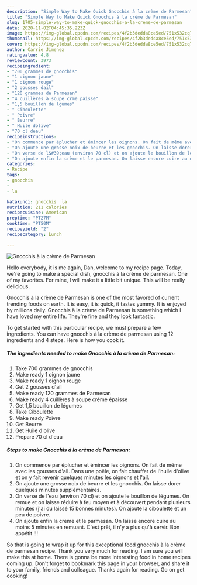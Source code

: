 ```yaml
---
description: "Simple Way to Make Quick Gnocchis à la crème de Parmesan"
title: "Simple Way to Make Quick Gnocchis à la crème de Parmesan"
slug: 1705-simple-way-to-make-quick-gnocchis-a-la-creme-de-parmesan
date: 2020-11-02T04:45:35.223Z
image: https://img-global.cpcdn.com/recipes/4f2b3dedda8ce5ed/751x532cq70/gnocchis-a-la-creme-de-parmesan-photo-principale-de-la-recette.jpg
thumbnail: https://img-global.cpcdn.com/recipes/4f2b3dedda8ce5ed/751x532cq70/gnocchis-a-la-creme-de-parmesan-photo-principale-de-la-recette.jpg
cover: https://img-global.cpcdn.com/recipes/4f2b3dedda8ce5ed/751x532cq70/gnocchis-a-la-creme-de-parmesan-photo-principale-de-la-recette.jpg
author: Carrie Jimenez
ratingvalue: 4.8
reviewcount: 3973
recipeingredient:
- "700 grammes de gnocchis"
- "1 oignon jaune"
- "1 oignon rouge"
- "2 gousses dail"
- "120 grammes de Parmesan"
- "4 cuillères à soupe crme paisse"
- "1,5 bouillon de lgumes"
- " Ciboulette"
- " Poivre"
- " Beurre"
- " Huile dolive"
- "70 cl deau"
recipeinstructions:
- "On commence par éplucher et émincer les oignons. On fait de même avec les gousses d&#39;ail. Dans une poêle, on fait chauffer de l&#39;huile d&#39;olive et on y fait revenir quelques minutes les oignons et l&#39;ail."
- "On ajoute une grosse noix de beurre et les gnocchis. On laisse dorer quelques minutes supplémentaires."
- "On verse de l&#39;eau (environ 70 cl) et on ajoute le bouillon de légumes. On remue et on laisse réduire à feu moyen et à découvert pendant plusieurs minutes (j&#39;ai du laissé 15 bonnes minutes). On ajoute la ciboulette et un peu de poivre."
- "On ajoute enfin la crème et le parmesan. On laisse encore cuire au moins 5 minutes en remuant. C&#39;est prêt, il n&#39;y a plus qu&#39;à servir. Bon appétit !!!"
categories:
- Recipe
tags:
- gnocchis
- 
- la

katakunci: gnocchis  la 
nutrition: 211 calories
recipecuisine: American
preptime: "PT27M"
cooktime: "PT50M"
recipeyield: "2"
recipecategory: Lunch

---
```



![Gnocchis à la crème de Parmesan](https://img-global.cpcdn.com/recipes/4f2b3dedda8ce5ed/751x532cq70/gnocchis-a-la-creme-de-parmesan-photo-principale-de-la-recette.jpg)

Hello everybody, it is me again, Dan, welcome to my recipe page. Today, we're going to make a special dish, gnocchis à la crème de parmesan. One of my favorites. For mine, I will make it a little bit unique. This will be really delicious.

Gnocchis à la crème de Parmesan is one of the most favored of current trending foods on earth. It is easy, it is quick, it tastes yummy. It is enjoyed by millions daily. Gnocchis à la crème de Parmesan is something which I have loved my entire life. They're fine and they look fantastic.




To get started with this particular recipe, we must prepare a few ingredients. You can have gnocchis à la crème de parmesan using 12 ingredients and 4 steps. Here is how you cook it.

<!--inarticleads1-->

##### The ingredients needed to make Gnocchis à la crème de Parmesan:

1. Take 700 grammes de gnocchis
1. Make ready 1 oignon jaune
1. Make ready 1 oignon rouge
1. Get 2 gousses d&#39;ail
1. Make ready 120 grammes de Parmesan
1. Make ready 4 cuillères à soupe crème épaisse
1. Get 1,5 bouillon de légumes
1. Take  Ciboulette
1. Make ready  Poivre
1. Get  Beurre
1. Get  Huile d&#39;olive
1. Prepare 70 cl d&#39;eau




<!--inarticleads2-->

##### Steps to make Gnocchis à la crème de Parmesan:

1. On commence par éplucher et émincer les oignons. On fait de même avec les gousses d&#39;ail. Dans une poêle, on fait chauffer de l&#39;huile d&#39;olive et on y fait revenir quelques minutes les oignons et l&#39;ail.
1. On ajoute une grosse noix de beurre et les gnocchis. On laisse dorer quelques minutes supplémentaires.
1. On verse de l&#39;eau (environ 70 cl) et on ajoute le bouillon de légumes. On remue et on laisse réduire à feu moyen et à découvert pendant plusieurs minutes (j&#39;ai du laissé 15 bonnes minutes). On ajoute la ciboulette et un peu de poivre.
1. On ajoute enfin la crème et le parmesan. On laisse encore cuire au moins 5 minutes en remuant. C&#39;est prêt, il n&#39;y a plus qu&#39;à servir. Bon appétit !!!




So that is going to wrap it up for this exceptional food gnocchis à la crème de parmesan recipe. Thank you very much for reading. I am sure you will make this at home. There is gonna be more interesting food in home recipes coming up. Don't forget to bookmark this page in your browser, and share it to your family, friends and colleague. Thanks again for reading. Go on get cooking!

